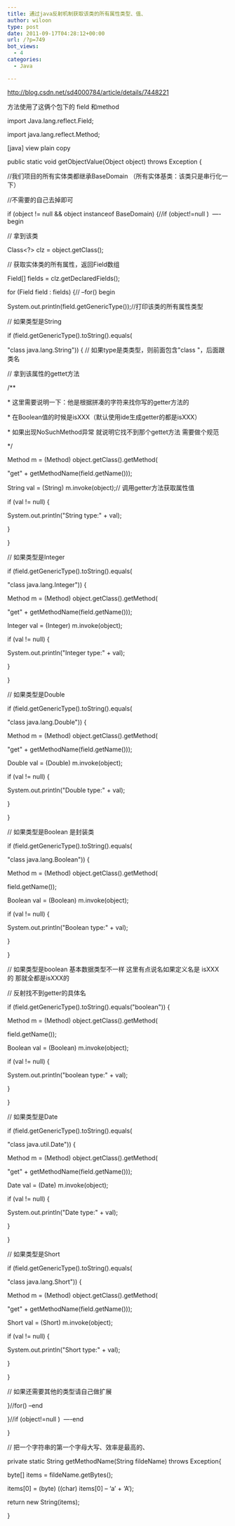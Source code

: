 ```yaml
---
title: 通过java反射机制获取该类的所有属性类型、值、
author: wiloon
type: post
date: 2011-09-17T04:28:12+00:00
url: /?p=749
bot_views:
  - 4
categories:
  - Java

---
```

http://blog.csdn.net/sd4000784/article/details/7448221



方法使用了这俩个包下的 field 和method

import Java.lang.reflect.Field;

import java.lang.reflect.Method;



[java] view plain copy
  
public static void getObjectValue(Object object) throws Exception {
  
//我们项目的所有实体类都继承BaseDomain （所有实体基类：该类只是串行化一下）
  
//不需要的自己去掉即可
  
if (object != null && object instanceof BaseDomain) {//if (object!=null )  &#8212;-begin
  
// 拿到该类
  
Class<?> clz = object.getClass();
  
// 获取实体类的所有属性，返回Field数组
  
Field[] fields = clz.getDeclaredFields();

for (Field field : fields) {// &#8211;for() begin
  
System.out.println(field.getGenericType());//打印该类的所有属性类型

// 如果类型是String
  
if (field.getGenericType().toString().equals(
  
"class java.lang.String")) { // 如果type是类类型，则前面包含"class "，后面跟类名
  
// 拿到该属性的gettet方法
  
/**
  
* 这里需要说明一下：他是根据拼凑的字符来找你写的getter方法的
  
* 在Boolean值的时候是isXXX（默认使用ide生成getter的都是isXXX）
  
* 如果出现NoSuchMethod异常 就说明它找不到那个gettet方法 需要做个规范
  
*/
  
Method m = (Method) object.getClass().getMethod(
  
"get" + getMethodName(field.getName()));

String val = (String) m.invoke(object);// 调用getter方法获取属性值
  
if (val != null) {
  
System.out.println("String type:" + val);
  
}

}

// 如果类型是Integer
  
if (field.getGenericType().toString().equals(
  
"class java.lang.Integer")) {
  
Method m = (Method) object.getClass().getMethod(
  
"get" + getMethodName(field.getName()));
  
Integer val = (Integer) m.invoke(object);
  
if (val != null) {
  
System.out.println("Integer type:" + val);
  
}

}

// 如果类型是Double
  
if (field.getGenericType().toString().equals(
  
"class java.lang.Double")) {
  
Method m = (Method) object.getClass().getMethod(
  
"get" + getMethodName(field.getName()));
  
Double val = (Double) m.invoke(object);
  
if (val != null) {
  
System.out.println("Double type:" + val);
  
}

}

// 如果类型是Boolean 是封装类
  
if (field.getGenericType().toString().equals(
  
"class java.lang.Boolean")) {
  
Method m = (Method) object.getClass().getMethod(
  
field.getName());
  
Boolean val = (Boolean) m.invoke(object);
  
if (val != null) {
  
System.out.println("Boolean type:" + val);
  
}

}

// 如果类型是boolean 基本数据类型不一样 这里有点说名如果定义名是 isXXX的 那就全都是isXXX的
  
// 反射找不到getter的具体名
  
if (field.getGenericType().toString().equals("boolean")) {
  
Method m = (Method) object.getClass().getMethod(
  
field.getName());
  
Boolean val = (Boolean) m.invoke(object);
  
if (val != null) {
  
System.out.println("boolean type:" + val);
  
}

}
  
// 如果类型是Date
  
if (field.getGenericType().toString().equals(
  
"class java.util.Date")) {
  
Method m = (Method) object.getClass().getMethod(
  
"get" + getMethodName(field.getName()));
  
Date val = (Date) m.invoke(object);
  
if (val != null) {
  
System.out.println("Date type:" + val);
  
}

}
  
// 如果类型是Short
  
if (field.getGenericType().toString().equals(
  
"class java.lang.Short")) {
  
Method m = (Method) object.getClass().getMethod(
  
"get" + getMethodName(field.getName()));
  
Short val = (Short) m.invoke(object);
  
if (val != null) {
  
System.out.println("Short type:" + val);
  
}

}
  
// 如果还需要其他的类型请自己做扩展

}//for() &#8211;end

}//if (object!=null )  &#8212;-end
  
}

// 把一个字符串的第一个字母大写、效率是最高的、
  
private static String getMethodName(String fildeName) throws Exception{
  
byte[] items = fildeName.getBytes();
  
items[0] = (byte) ((char) items[0] &#8211; &#8216;a&#8217; + &#8216;A&#8217;);
  
return new String(items);
  
}